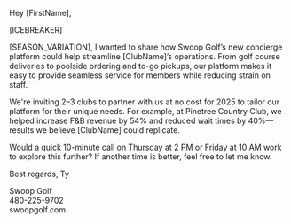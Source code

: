 Hey [FirstName],

[ICEBREAKER]

[SEASON_VARIATION], I wanted to share how Swoop Golf’s new concierge platform could help streamline [ClubName]’s operations. From golf course deliveries to poolside ordering and to-go pickups, our platform makes it easy to provide seamless service for members while reducing strain on staff.

We're inviting 2–3 clubs to partner with us at no cost for 2025 to tailor our platform for their unique needs. For example, at Pinetree Country Club, we helped increase F&B revenue by 54% and reduced wait times by 40%—results we believe [ClubName] could replicate.

Would a quick 10-minute call on Thursday at 2 PM or Friday at 10 AM work to explore this further? If another time is better, feel free to let me know.

Best regards,
Ty

Swoop Golf  
480-225-9702  
swoopgolf.com